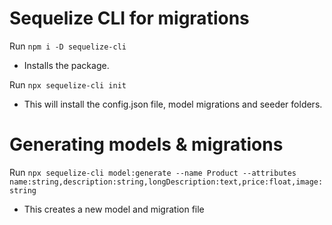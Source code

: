 # Sequelize CLI for migrations

Run `npm i -D sequelize-cli`

-   Installs the package.

Run `npx sequelize-cli init`

-   This will install the config.json file, model migrations and seeder folders.

# Generating models & migrations

Run `npx sequelize-cli model:generate --name Product --attributes name:string,description:string,longDescription:text,price:float,image:string`

-   This creates a new model and migration file
